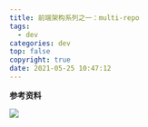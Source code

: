 ```yaml
---
title: 前端架构系列之一：multi-repo
tags:
  - dev
categories: dev
top: false
copyright: true
date: 2021-05-25 10:47:12
---
```


<!--more-->

**参考资料**
[]()

![](http://static.zhyjor.com/wexin.png)